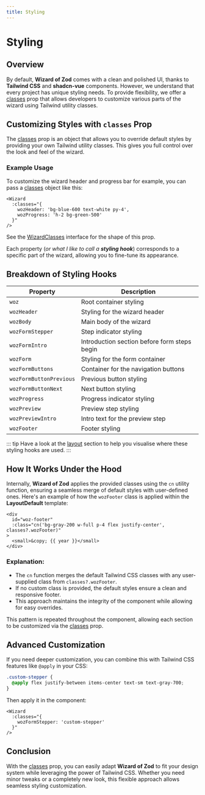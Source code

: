 ```yaml
---
title: Styling
---
```


# Styling

## Overview

By default, **Wizard of Zod** comes with a clean and polished UI, thanks to **Tailwind CSS** and **shadcn-vue** components. However, we understand that every project has unique styling needs. To provide flexibility, we offer a [classes](../api/props.html#classes) prop that allows developers to customize various parts of the wizard using Tailwind utility classes.

## Customizing Styles with `classes` Prop

The [classes](../api/props.html#classes) prop is an object that allows you to override default styles by providing your own Tailwind utility classes. This gives you full control over the look and feel of the wizard.

### Example Usage

To customize the wizard header and progress bar for example, you can pass a [classes](../api/props.html#classes) object like this:

```vue
<Wizard 
  :classes="{ 
    wozHeader: 'bg-blue-600 text-white py-4', 
    wozProgress: 'h-2 bg-green-500' 
  }" 
/>
```
See the [WizardClasses](../api/types.html#wizardclasses) interface for the shape of this prop.

Each property (_or what I like to call a **styling hook**_) corresponds to a specific part of the wizard, allowing you to fine-tune its appearance.

## Breakdown of Styling Hooks

| Property               | Description |
|------------------------|-------------|
| `woz`                 | Root container styling |
| `wozHeader`           | Styling for the wizard header |
| `wozBody`             | Main body of the wizard |
| `wozFormStepper`      | Step indicator styling |
| `wozFormIntro`        | Introduction section before form steps begin |
| `wozForm`             | Styling for the form container |
| `wozFormButtons`      | Container for the navigation buttons |
| `wozFormButtonPrevious` | Previous button styling |
| `wozFormButtonNext`   | Next button styling |
| `wozProgress`         | Progress indicator styling |
| `wozPreview`          | Preview step styling |
| `wozPreviewIntro`     | Intro text for the preview step |
| `wozFooter`           | Footer styling |

::: tip
Have a look at the [layout](./layout.html) section to help you visualise where these styling hooks are used.
:::

## How It Works Under the Hood

Internally, **Wizard of Zod** applies the provided classes using the `cn` utility function, ensuring a seamless merge of default styles with user-defined ones. Here's an example of how the `wozFooter` class is applied within the **LayoutDefault** template:

```vue
<div
  id="woz-footer"
  :class="cn('bg-gray-200 w-full p-4 flex justify-center', classes?.wozFooter)"
>
  <small>&copy; {{ year }}</small>
</div>
```

### Explanation:
- The `cn` function merges the default Tailwind CSS classes with any user-supplied class from `classes?.wozFooter`.
- If no custom class is provided, the default styles ensure a clean and responsive footer.
- This approach maintains the integrity of the component while allowing for easy overrides.

This pattern is repeated throughout the component, allowing each section to be customized via the [classes](../api/props.html#classes) prop.

## Advanced Customization

If you need deeper customization, you can combine this with Tailwind CSS features like `@apply` in your CSS:

```css
.custom-stepper {
  @apply flex justify-between items-center text-sm text-gray-700;
}
```

Then apply it in the component:

```vue
<Wizard 
  :classes="{ 
    wozFormStepper: 'custom-stepper' 
  }" 
/>
```

## Conclusion

With the [classes](../api/props.html#classes) prop, you can easily adapt **Wizard of Zod** to fit your design system while leveraging the power of Tailwind CSS. Whether you need minor tweaks or a completely new look, this flexible approach allows seamless styling customization.
